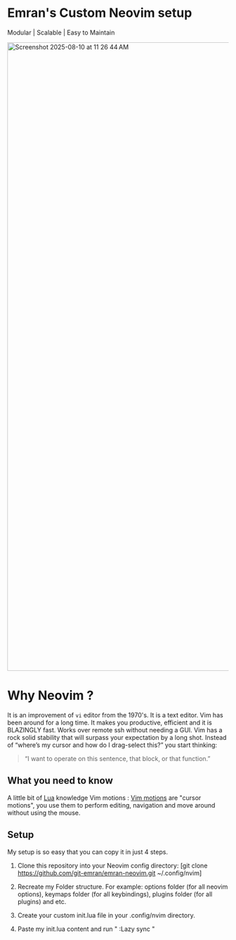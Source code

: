 # Emran's Custom Neovim setup

Modular | Scalable | Easy to Maintain

<img width="2632" height="1428" alt="Screenshot 2025-08-10 at 11 26 44 AM" src="https://github.com/user-attachments/assets/785d07e6-7960-4ab1-88d7-9a11c97d653d" />

# Why Neovim ?

It is an improvement of `vi` editor from the 1970's. It is a text editor. Vim has been around for a long time. It makes you productive, efficient and it is BLAZINGLY fast. Works over remote ssh without needing a GUI. Vim has a rock solid stability that will surpass your expectation by a long shot. Instead of “where’s my cursor and how do I drag-select this?” you start thinking:

> “I want to operate on this sentence, that block, or that function.”

## What you need to know

A little bit of [Lua](https://www.lua.org/manual/5.4/) knowledge
Vim motions : [Vim motions](https://neovim.io/doc/user/motion.html) are "cursor motions", you use them to perform editing, navigation and move around without using the mouse.

## Setup

My setup is so easy that you can copy it in just 4 steps.

1. Clone this repository into your Neovim config directory:
   [git clone https://github.com/git-emran/emran-neovim.git ~/.config/nvim]

2. Recreate my Folder structure. For example: options folder (for all neovim options), keymaps folder (for all keybindings), plugins folder (for all plugins) and etc.

3. Create your custom init.lua file in your .config/nvim directory.

4. Paste my init.lua content and run " :Lazy sync "
